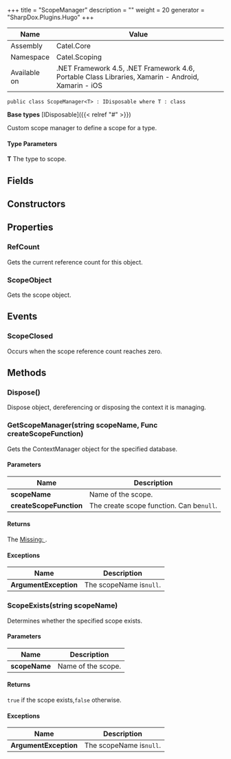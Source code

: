 

+++
title = "ScopeManager" 
description = ""
weight = 20
generator = "SharpDox.Plugins.Hugo"
+++

Name|Value
---|---
Assembly|Catel.Core
Namespace|Catel.Scoping
Available on|.NET Framework 4.5, .NET Framework 4.6, Portable Class Libraries, Xamarin - Android, Xamarin - iOS

```
public class ScopeManager<T> : IDisposable where T : class 
```

**Base types**
[IDisposable]({{< relref "#" >}})

Custom scope manager to define a scope for a type.

#### Type Parameters

**T**
The type to scope.

## Fields

## Constructors

## Properties

### RefCount

Gets the current reference count for this object.

### ScopeObject

Gets the scope object.

## Events

### ScopeClosed

Occurs when the scope reference count reaches zero.

## Methods

### Dispose()

Dispose object, dereferencing or disposing the context it is managing.

### GetScopeManager(string scopeName, Func<T> createScopeFunction)

Gets the ContextManager object for the specified database.

#### Parameters

Name|Description
---|---
**scopeName**|Name of the scope.
**createScopeFunction**|The create scope function. Can be`null`.

#### Returns

The [Missing: <see cref="T:Catel.Scoping.ScopeManager`1" />](#).

#### Exceptions

Name|Description
---|---
**ArgumentException**|The scopeName is`null`.

### ScopeExists(string scopeName)

Determines whether the specified scope exists.

#### Parameters

Name|Description
---|---
**scopeName**|Name of the scope.

#### Returns

`true` if the scope exists,`false` otherwise.

#### Exceptions

Name|Description
---|---
**ArgumentException**|The scopeName is`null`.


